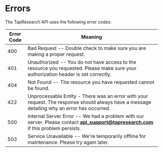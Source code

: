 # Errors

The TapResearch API uses the following error codes:


Error Code | Meaning
---------- | -------
400 | Bad Request -- Double check to make sure you are making a proper request.
401 | Unauthorized -- You do not have access to the resource you requested. Please make sure your authorization header is set correctly.
404 | Not Found -- The resource you have requested cannot be found.
422 | Unprocessable Entity - There was an error with your request. The response should always have a message detailing why an error has occurred.
500 | Internal Server Error -- We had a problem with our server. Please contact **api_support@tapresearch.com** if this problem persists.
503 | Service Unavailable -- We're temporarily offline for maintenance. Please try again later.